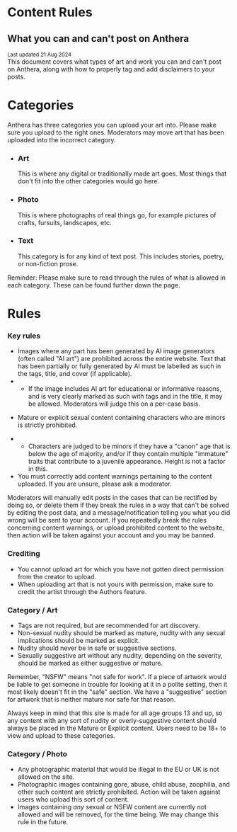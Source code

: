 # Content Rules
## What you can and can't post on Anthera

<small>Last updated 21 Aug 2024</small><br>
This document covers what types of art and work you can and can't post on Anthera, along with how to properly tag and add disclaimers to your posts.

# Categories

Anthera has three categories you can upload your art into. Please make sure you upload to the right ones. Moderators may move art that has been uploaded into the incorrect category.

- <h3>Art</h3>This is where any digital or traditionally made art goes. Most things that don't fit into the other categories would go here.
- <h3>Photo</h3>This is where photographs of real things go, for example pictures of crafts, fursuits, landscapes, etc.
- <h3>Text</h3>This category is for any kind of text post. This includes stories, poetry, or non-fiction prose.

Reminder: Please make sure to read through the rules of what is allowed in each category. These can be found further down the page.

# Rules

### Key rules
- Images where any part has been generated by AI image generators (often called "AI art") are prohibited across the entire website. Text that has been partially or fully generated by AI must be labelled as such in the tags, title, and cover (if applicable).
- - If the image includes AI art for educational or informative reasons, and is very clearly marked as such with tags and in the title, it may be allowed. Moderators will judge this on a per-case basis.
- <p>Mature or explicit sexual content containing characters who are minors is strictly prohibited.</p>
- - Characters are judged to be minors if they have a "canon" age that is below the age of majority, and/or if they contain multiple "immature" traits that contribute to a juvenile appearance. Height is not a factor in this.
- You must correctly add content warnings pertaining to the content uploaded. If you are unsure, please ask a moderator.

<!-- I couldn't find a way to word this in a clear and concise manner:
An exception can be made when an AI part of an image that isn't the focus and wasn't prompted by the author of the post is being used in a post discussing it, e.g. an informative post about style theft by AIs or an AI image being critiqued by a character in a drawing. This does not include instructions or info promoting the use of it. -->


Moderators will manually edit posts in the cases that can be rectified by doing so, or delete them if they break the rules in a way that can't be solved by editing the post data, and a message/notification telling you what you did wrong will be sent to your account. If you repeatedly break the rules concerning content warnings, or upload prohibited content to the website, then action will be taken against your account and you may be banned.

### Crediting
- You cannot upload art for which you have not gotten direct permission from the creator to upload.
- When uploading art that is not yours with permission, make sure to credit the artist through the Authors feature.


### Category / Art
- Tags are not required, but are recommended for art discovery.
- Non-sexual nudity should be marked as mature, nudity with any sexual implications should be marked as explicit.
- Nudity should never be in safe or suggestive sections.
- Sexually suggestive art without any nudity, depending on the severity, should be marked as either suggestive or mature.

Remember, "NSFW" means "not safe for work". If a piece of artwork would be liable to get someone in trouble for looking at it in a polite setting, then it most likely doesn't fit in the "safe" section. We have a "suggestive" section for artwork that is neither mature nor safe for that reason.

Always keep in mind that this site is made for all age groups 13 and up, so any content with any sort of nudity or overly-suggestive content should always be placed in the Mature or Explicit content. Users need to be 18+ to view and upload to these categories.

### Category / Photo
- Any photographic material that would be illegal in the EU or UK is not allowed on the site.
- Photographic images containing gore, abuse, child abuse, zoophilia, and other such content are strictly prohibited. Action will be taken against users who upload this sort of content.
- Images containing *any* sexual or NSFW content are currently not allowed and will be removed, for the time being. We may change this rule in the future.